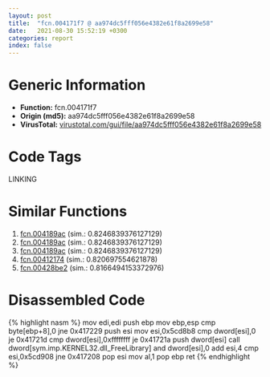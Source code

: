 ```yaml
---
layout: post
title:  "fcn.004171f7 @ aa974dc5fff056e4382e61f8a2699e58"
date:   2021-08-30 15:52:19 +0300
categories: report
index: false
---
```


# Generic Information
- **Function:** fcn.004171f7
- **Origin (md5):** aa974dc5fff056e4382e61f8a2699e58
- **VirusTotal:** [virustotal.com/gui/file/aa974dc5fff056e4382e61f8a2699e58][virustotal_ref]

# Code Tags
<span class="tag" id="LINKING">LINKING</span>


# Similar Functions

1. [fcn.004189ac][similar_1_ref] (sim.: 0.8246839376127129)
2. [fcn.004189ac][similar_2_ref] (sim.: 0.8246839376127129)
3. [fcn.004189ac][similar_3_ref] (sim.: 0.8246839376127129)
4. [fcn.00412174][similar_4_ref] (sim.: 0.820697554621878)
5. [fcn.00428be2][similar_5_ref] (sim.: 0.8166494153372976)


# Disassembled Code

{% highlight nasm %}
mov edi,edi
push ebp
mov ebp,esp
cmp byte[ebp+8],0
jne 0x417229
push esi
mov esi,0x5cd8b8
cmp dword[esi],0
je 0x41721d
cmp dword[esi],0xffffffff
je 0x41721a
push dword[esi]
call dword[sym.imp.KERNEL32.dll_FreeLibrary]
and dword[esi],0
add esi,4
cmp esi,0x5cd908
jne 0x417208
pop esi
mov al,1
pop ebp
ret 
{% endhighlight %}


[similar_1_ref]: /report/fcn.004189ac@3126c42be5ff4667ca90db79e3d82aff
[similar_2_ref]: /report/fcn.004189ac@7dfa91bbba8f79a5b19b642937435ac0
[similar_3_ref]: /report/fcn.004189ac@4e573fef868dafaa925d7d4b0a3f9a39
[similar_4_ref]: /report/fcn.00412174@aa974dc5fff056e4382e61f8a2699e58
[similar_5_ref]: /report/fcn.00428be2@8b66d719e8a46a3d5c3152f67e9765a2
[virustotal_ref]: https://www.virustotal.com/gui/file/aa974dc5fff056e4382e61f8a2699e58